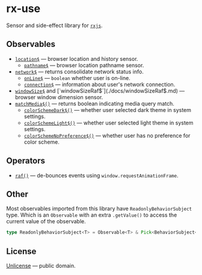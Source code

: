 # rx-use

Sensor and side-effect library for [`rxjs`](https://rxjs-dev.firebaseapp.com/).


## Observables

- [`location$`](./docs/location$.md) &mdash; browser location and history sensor.
  - [`pathname$`](./docs/pathname$.md) &mdash; browser location pathname sensor.
- [`network$`](./docs/network$.md) &mdash; returns consolidate network status info.
  - [`onLine$`](./docs/onLine$.md) &mdash; `boolean` whether user is on-line.
  - [`connection$`](./docs/connection$.md) &mdash; information about user's network connection.
- [`windowSize$`](./docs/windowSize$.md) and [`windowSizeRaf$`](./docs/windowSizeRaf$.md) &mdash; browser window dimension sensor.
- [`matchMedia$()`](./docs/matchMedia$.md) &mdash; returns boolean indicating media query match.
  - [`colorSchemeDark$()`](./docs/colorSchemeDark$.md) &mdash; whether user selected dark theme in system settings.
  - [`colorSchemeLight$()`](./docs/colorSchemeLight$.md) &mdash; whether user selected light theme in system settings.
  - [`colorSchemeNoPreference$()`](./docs/colorSchemeNoPreference$.md) &mdash; whether user has no preference for color scheme.


## Operators

- [`raf()`](./docs/raf.md) &mdash; de-bounces events using `window.requestAnimationFrame`.


## Other

Most observables imported from this library have `ReadonlyBehaviorSubject` type.
Which is an `Observable` with an extra `.getValue()` to access the current value of the observable.

```ts
type ReadonlyBehaviorSubject<T> = Observable<T> & Pick<BehaviorSubject<T>, 'getValue'>;
```


## License

[Unlicense](LICENSE) &mdash; public domain.
